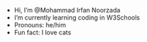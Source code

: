 - Hi, I’m @Mohammad Irfan Noorzada
- I’m currently learning coding in W3Schools
- Pronouns: he/him
- Fun fact: I love cats

<!---
mohammaddirfan/mohammaddirfan is a ✨ special ✨ repository because its `README.md` (this file) appears on your GitHub profile.
You can click the Preview link to take a look at your changes.
--->

